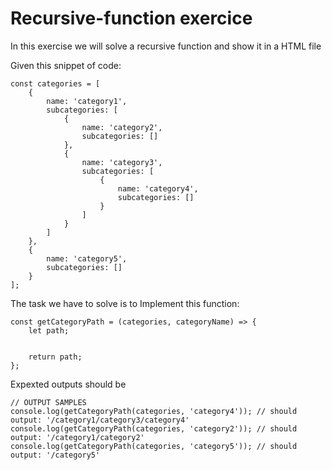 # Recursive-function exercice

In this exercise we will solve a recursive function and show it in a HTML file

Given this snippet of code:

```
const categories = [
    {
        name: 'category1',
        subcategories: [
            {
                name: 'category2',
                subcategories: []
            },
            {
                name: 'category3',
                subcategories: [
                    {
                        name: 'category4',
                        subcategories: []
                    }
                ]
            }
        ]
    },
    {
        name: 'category5',
        subcategories: []
    }
];
```

The task we have to solve is to Implement this function:

```
const getCategoryPath = (categories, categoryName) => {
    let path;


    return path;
};
```

Expexted outputs should be

```
// OUTPUT SAMPLES
console.log(getCategoryPath(categories, 'category4')); // should output: '/category1/category3/category4'
console.log(getCategoryPath(categories, 'category2')); // should output: '/category1/category2'
console.log(getCategoryPath(categories, 'category5')); // should output: '/category5'
```

